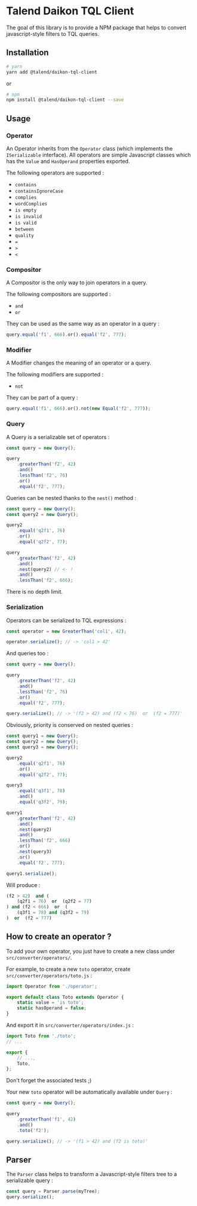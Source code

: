 # Talend Daikon TQL Client

The goal of this library is to provide a NPM package that helps to convert javascript-style filters to TQL queries.

## Installation


```bash
# yarn
yarn add @talend/daikon-tql-client
```

or

```bash
# npm
npm install @talend/daikon-tql-client --save
```

## Usage


### Operator

An Operator inherits from the `Operator` class (which implements the `ISerializable` interface). All operators are simple Javascript classes which has the `Value` and `HasOperand` properties exported.

The following operators are supported :

- `contains`
- `containsIgnoreCase`
- `complies`
- `wordComplies`
- `is empty`
- `is invalid`
- `is valid`
- `between`
- `quality`
- `=`
- `>`
- `<`


### Compositor

A Compositor is the only way to join operators in a query.

The following compositors are supported :

- `and`
- `or`

They can be used as the same way as an operator in a query :

```javascript
query.equal('f1', 666).or().equal('f2', 777);
```


### Modifier

A Modifier changes the meaning of an operator or a query.

The following modifiers are supported :

- `not`

They can be part of a query :


```javascript
query.equal('f1', 666).or().not(new Equal('f2', 777));
```


### Query

A Query is a serializable set of operators :

```javascript
const query = new Query();

query
	.greaterThan('f2', 42)
	.and()
	.lessThan('f2', 76)
	.or()
	.equal('f2', 777);

```


Queries can be nested thanks to the `nest()` method :

```javascript
const query = new Query();
const query2 = new Query();

query2
	.equal('q2f1', 76)
	.or()
	.equal('q2f2', 77);

query
	.greaterThan('f2', 42)
	.and()
	.nest(query2) // <- !
	.and()
	.lessThan('f2', 666);
```

There is no depth limit.


### Serialization

Operators can be serialized to TQL expressions :

```javascript
const operator = new GreaterThan('col1', 42);

operator.serialize(); // -> 'col1 > 42'
```

And queries too :

```javascript
const query = new Query();

query
	.greaterThan('f2', 42)
	.and()
	.lessThan('f2', 76)
	.or()
	.equal('f2', 777);

query.serialize(); // -> '(f2 > 42) and (f2 < 76)  or  (f2 = 777)'
```

Obviously, priority is conserved on nested queries :

```javascript
const query1 = new Query();
const query2 = new Query();
const query3 = new Query();

query2
	.equal('q2f1', 76)
	.or()
	.equal('q2f2', 77);

query3
	.equal('q3f1', 78)
	.and()
	.equal('q3f2', 79);

query1
	.greaterThan('f2', 42)
	.and()
	.nest(query2)
	.and()
	.lessThan('f2', 666)
	.or()
	.nest(query3)
	.or()
	.equal('f2', 777);

query1.serialize();
```

Will produce :

```sql
(f2 > 42)  and (
	(q2f1 = 76)  or  (q2f2 = 77)
) and (f2 < 666)  or  (
	(q3f1 = 78) and (q3f2 = 79)
)  or  (f2 = 777)
```

## How to create an operator ?

To add your own operator, you just have to create a new class under `src/converter/operators/`.

For example, to create a new `toto` operator, create `src/converter/operators/toto.js` :

```javascript
import Operator from './operator';

export default class Toto extends Operator {
	static value = 'is toto';
	static hasOperand = false;
}
```

And export it in `src/converter/operators/index.js` :

```javascript
import Toto from './toto';
// ...

export {
	// ...,
	Toto,
};

```

Don't forget the associated tests ;)

Your new `toto` operator will be automatically available under `Query` :

```javascript
const query = new Query();

query
	.greaterThan('f1', 42)
	.and()
	.toto('f2');

query.serialize(); // -> '(f1 > 42) and (f2 is toto)'
```


## Parser

The `Parser` class helps to transform a Javascript-style filters tree to a serializable query :

```javascript
const query = Parser.parse(myTree);
query.serialize();
```
